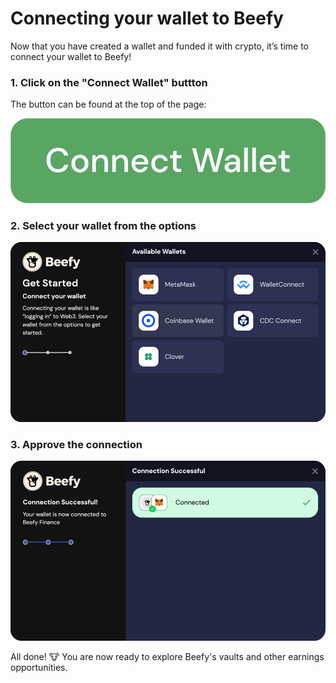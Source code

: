 # Connecting your wallet to Beefy

Now that you have created a wallet and funded it with crypto, it’s time to connect your wallet to Beefy!

### 1. Click on the "Connect Wallet" buttton

The button can be found at the top of the page:

![](<../.gitbook/assets/image (4).png>)

### 2. Select your wallet from the options

![](<../.gitbook/assets/image (1).png>)

### 3. Approve the connection

![](<../.gitbook/assets/image (3).png>)

All done! :cow: You are now ready to explore Beefy's vaults and other earnings opportunities.
